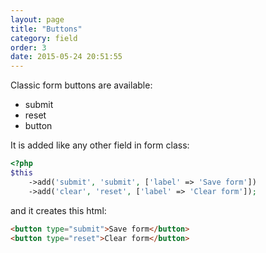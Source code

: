 ```yaml
---
layout: page
title: "Buttons"
category: field
order: 3
date: 2015-05-24 20:51:55
---
```


Classic form buttons are available:
* submit
* reset
* button

It is added like any other field in form class:

```php
<?php
$this
    ->add('submit', 'submit', ['label' => 'Save form'])
    ->add('clear', 'reset', ['label' => 'Clear form']);
```

and it creates this html:

```html
<button type="submit">Save form</button>
<button type="reset">Clear form</button>
```
